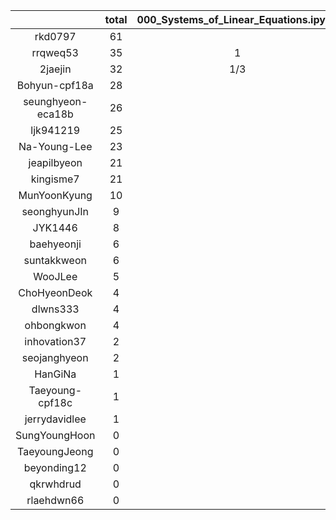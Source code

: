 |    |   total  |  000_Systems_of_Linear_Equations.ipynb  |  005_Eigenvalues_of_a_Matrix.ipynb  |  00_Ordinary_Differential_Equation_Exact_Solution.ipynb  |  00_interpolation.ipynb  |  00_introduction.ipynb  |  00_linear_algebra_in_python.ipynb  |  00_zeroth_order.ipynb  |  01_first_order.ipynb  |  02_second_order.ipynb  |  05_probability.ipynb  |  100_Principal_Stress_Components_2D.ipynb  |  10_Forward_Euler.ipynb  |  10_T_section_centroid.ipynb  |  10_floating_point.ipynb  |  10_sequential.ipynb  |  10_statistics  |  10_statistics.ipynb  |  10_vector_addition_subtraction.ipynb  |  15_Forward_Euler_Higher_Order.ipynb  |  20_Modified_Euler.ipynb  |  20_bisection.ipynb  |  20_circular_section_MOI.ipynb  |  20_vector_dot_cross_product.ipynb  |  30_3D_line_plane.ipynb  |  30_Runge_Kutta.ipynb  |  30_newton_raphson.ipynb  |  35_Runge_Kutta_Higher_Order.ipynb  |  40_comparing_with_num_int.ipynb  |  Untitled.ipynb  |  slopes_t_x.png  |  slopes_t_x.svg  |
|:--:|:----:|:----:|:----:|:----:|:----:|:----:|:----:|:----:|:----:|:----:|:----:|:----:|:----:|:----:|:----:|:----:|:----:|:----:|:----:|:----:|:----:|:----:|:----:|:----:|:----:|:----:|:----:|:----:|:----:|:----:|:----:|:----:|
| rkd0797 | 61 |  |  |  | 1 | 5 | 2 | 5 | 4 | 5 | 3 |  |  | 1 | 3 | 5 |  | 3 | 1 | 2 | 3 | 3 | 1 | 2 | 1 | 2 | 6 | 3 |  |  |  |   |
| rrqweq53 | 35 | 1 |  |  | 1/3 | 3 | 2 | 10/3 | 1/3 | 1/3 | 11/6 |  | 1 |  | 1 | 5/3 | 4/3 | 1/2 | 2 | 4/3 | 3 | 2/3 |  | 4 |  | 10/3 | 5/3 | 4/3 |  |  |  |   |
| 2jaejin | 32 | 1/3 | 1/3 | 1/2 | 3/2 | 7/3 | 2 | 11/6 | 11/6 | 1/3 | 1 | 1/3 | 3/4 |  | 5/6 | 25/12 |  | 5/2 | 3 | 1 | 35/12 | 5/4 |  | 3/2 | 1/2 | 2/3 | 5/4 | 1/3 |  | 1/4 | 5/12 | 5/12  |
| Bohyun-cpf18a | 28 |  |  | 1/7 | 1 | 7 |  | 5/4 | 1/4 | 9/4 | 1 |  | 1/7 | 1/4 |  | 4 |  | 3 |  | 1/7 | 1/7 | 1 |  |  |  | 1/7 | 6 | 1/7 | 1/7 |  |  |   |
| seunghyeon-eca18b | 26 |  |  |  |  | 11 | 2 | 2 |  | 1 |  |  |  |  |  |  |  | 1 | 3 | 5/2 | 1/2 |  |  | 1 | 1 | 1 |  |  |  |  |  |   |
| ljk941219 | 25 |  |  |  | 1 | 5/2 | 2 | 1 |  | 7/3 | 2 |  |  | 1/3 | 1/2 | 3 |  | 1 | 1 | 1 | 1 | 3/2 | 1/3 | 1 | 1 | 1 | 3/2 |  |  |  |  |   |
| Na-Young-Lee | 23 |  |  |  | 1 | 5 | 1 | 1 |  | 2 | 1 |  |  |  |  | 5 |  | 1 |  | 1 | 1 | 1 |  |  |  | 1 | 2 |  |  |  |  |   |
| jeapilbyeon | 21 |  |  |  | 1 | 5 | 1 | 1 |  | 1 | 1 |  |  |  | 1 | 2 |  | 1 | 1 | 1 |  | 1 |  | 1 | 1 | 1 | 1 |  |  |  |  |   |
| kingisme7 | 21 |  |  |  |  | 2 | 3 | 2 | 2 | 2 |  |  | 2 |  |  | 1/2 |  |  | 5/2 | 5/2 | 1/2 | 1/2 |  | 3/2 |  |  |  |  |  |  |  |   |
| MunYoonKyung | 10 |  |  |  |  | 2 |  | 1 |  |  | 1 |  |  |  |  | 2 |  | 1 |  | 1 | 1 |  |  |  |  | 1 |  |  |  |  |  |   |
| seonghyunJIn | 9 |  |  |  | 1 | 1 | 1 |  |  |  |  |  |  |  |  | 1 |  | 1 | 1 | 1 |  |  |  | 1 |  | 1 |  |  |  |  |  |   |
| JYK1446 | 8 |  |  |  |  | 5 |  |  |  |  |  |  |  |  |  | 2 |  |  |  |  |  | 1 |  |  |  |  |  |  |  |  |  |   |
| baehyeonji | 6 |  |  |  |  | 4 |  |  |  |  |  |  |  |  |  | 1/3 |  |  | 1/2 |  |  | 1/3 |  | 1/2 |  |  | 1/3 |  |  |  |  |   |
| suntakkweon | 6 |  |  |  |  | 3 |  |  |  |  |  |  |  |  |  | 3 |  |  |  |  |  |  |  |  |  |  |  |  |  |  |  |   |
| WooJLee | 5 |  |  |  | 1 | 1 |  |  |  |  | 1 |  |  |  |  | 1 |  | 1 |  |  |  |  |  |  |  |  |  |  |  |  |  |   |
| ChoHyeonDeok | 4 |  |  |  |  |  |  |  |  | 1 |  |  |  | 1 |  | 1 |  |  |  |  |  |  |  | 1 |  |  |  |  |  |  |  |   |
| dlwns333 | 4 |  |  |  |  | 2 |  |  |  |  |  |  |  |  | 1 | 1 |  |  |  |  |  |  |  |  |  |  |  |  |  |  |  |   |
| ohbongkwon | 4 |  |  |  |  | 3 |  |  |  |  |  |  |  |  | 1 |  |  |  |  |  |  |  |  |  |  |  |  |  |  |  |  |   |
| inhovation37 | 2 |  |  |  |  | 1 |  |  |  |  |  |  |  |  |  | 1 |  |  |  |  |  |  |  |  |  |  |  |  |  |  |  |   |
| seojanghyeon | 2 |  |  |  |  | 2 |  |  |  |  |  |  |  |  |  |  |  |  |  |  |  |  |  |  |  |  |  |  |  |  |  |   |
| HanGiNa | 1 |  |  |  |  |  | 1/2 |  |  |  |  |  |  |  |  |  |  |  |  |  |  |  |  | 1/2 |  |  |  |  |  |  |  |   |
| Taeyoung-cpf18c | 1 |  |  |  |  | 1 |  |  |  |  |  |  |  |  |  |  |  |  |  |  |  |  |  |  |  |  |  |  |  |  |  |   |
| jerrydavidlee | 1 |  |  |  |  |  | 1/4 |  |  |  |  |  |  |  |  |  |  |  | 1/4 |  |  |  |  | 1/4 | 1/4 |  |  |  |  |  |  |   |
| SungYoungHoon | 0 |  |  |  |  |  |  |  |  |  |  |  |  |  |  |  |  |  |  |  |  |  |  |  |  |  |  |  |  |  |  |   |
| TaeyoungJeong | 0 |  |  |  |  |  |  |  |  |  |  |  |  |  |  |  |  |  |  |  |  |  |  |  |  |  |  |  |  |  |  |   |
| beyonding12 | 0 |  |  |  |  |  |  |  |  |  |  |  |  |  |  |  |  |  |  |  |  |  |  |  |  |  |  |  |  |  |  |   |
| qkrwhdrud | 0 |  |  |  |  |  |  |  |  |  |  |  |  |  |  |  |  |  |  |  |  |  |  |  |  |  |  |  |  |  |  |   |
| rlaehdwn66 | 0 |  |  |  |  |  |  |  |  |  |  |  |  |  |  |  |  |  |  |  |  |  |  |  |  |  |  |  |  |  |  |   |

